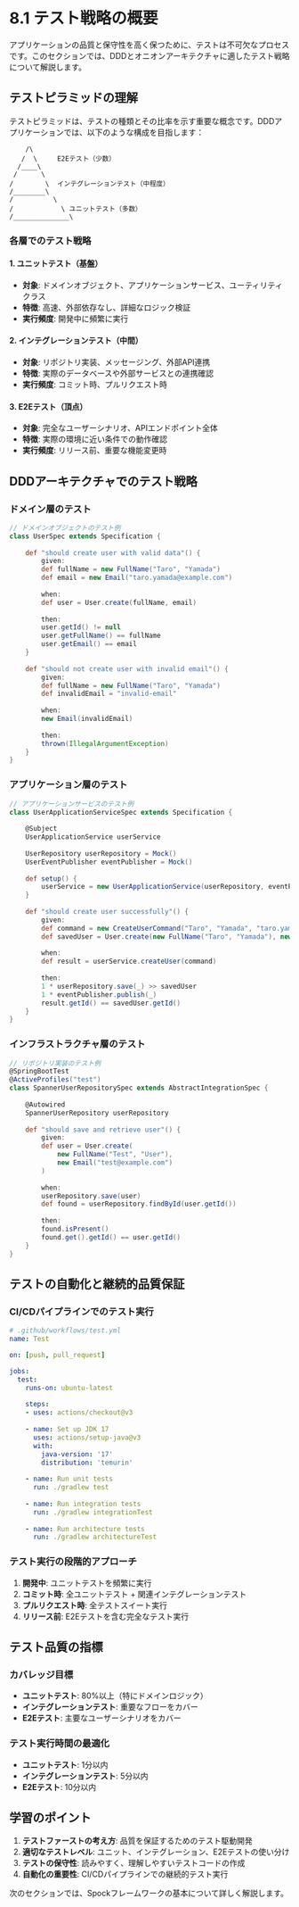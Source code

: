 # 8.1 テスト戦略の概要

アプリケーションの品質と保守性を高く保つために、テストは不可欠なプロセスです。このセクションでは、DDDとオニオンアーキテクチャに適したテスト戦略について解説します。

## テストピラミッドの理解

テストピラミッドは、テストの種類とその比率を示す重要な概念です。DDDアプリケーションでは、以下のような構成を目指します：

```
    /\
   /  \     E2Eテスト（少数）
  /____\    
 /      \   
/        \  インテグレーションテスト（中程度）
/________\  
/          \ 
/            \ ユニットテスト（多数）
/______________\
```

### 各層でのテスト戦略

#### 1. ユニットテスト（基盤）
- **対象**: ドメインオブジェクト、アプリケーションサービス、ユーティリティクラス
- **特徴**: 高速、外部依存なし、詳細なロジック検証
- **実行頻度**: 開発中に頻繁に実行

#### 2. インテグレーションテスト（中間）
- **対象**: リポジトリ実装、メッセージング、外部API連携
- **特徴**: 実際のデータベースや外部サービスとの連携確認
- **実行頻度**: コミット時、プルリクエスト時

#### 3. E2Eテスト（頂点）
- **対象**: 完全なユーザーシナリオ、APIエンドポイント全体
- **特徴**: 実際の環境に近い条件での動作確認
- **実行頻度**: リリース前、重要な機能変更時

## DDDアーキテクチャでのテスト戦略

### ドメイン層のテスト
```groovy
// ドメインオブジェクトのテスト例
class UserSpec extends Specification {
    
    def "should create user with valid data"() {
        given:
        def fullName = new FullName("Taro", "Yamada")
        def email = new Email("taro.yamada@example.com")
        
        when:
        def user = User.create(fullName, email)
        
        then:
        user.getId() != null
        user.getFullName() == fullName
        user.getEmail() == email
    }
    
    def "should not create user with invalid email"() {
        given:
        def fullName = new FullName("Taro", "Yamada")
        def invalidEmail = "invalid-email"
        
        when:
        new Email(invalidEmail)
        
        then:
        thrown(IllegalArgumentException)
    }
}
```

### アプリケーション層のテスト
```groovy
// アプリケーションサービスのテスト例
class UserApplicationServiceSpec extends Specification {
    
    @Subject
    UserApplicationService userService
    
    UserRepository userRepository = Mock()
    UserEventPublisher eventPublisher = Mock()
    
    def setup() {
        userService = new UserApplicationService(userRepository, eventPublisher)
    }
    
    def "should create user successfully"() {
        given:
        def command = new CreateUserCommand("Taro", "Yamada", "taro.yamada@example.com")
        def savedUser = User.create(new FullName("Taro", "Yamada"), new Email("taro.yamada@example.com"))
        
        when:
        def result = userService.createUser(command)
        
        then:
        1 * userRepository.save(_) >> savedUser
        1 * eventPublisher.publish(_)
        result.getId() == savedUser.getId()
    }
}
```

### インフラストラクチャ層のテスト
```groovy
// リポジトリ実装のテスト例
@SpringBootTest
@ActiveProfiles("test")
class SpannerUserRepositorySpec extends AbstractIntegrationSpec {
    
    @Autowired
    SpannerUserRepository userRepository
    
    def "should save and retrieve user"() {
        given:
        def user = User.create(
            new FullName("Test", "User"),
            new Email("test@example.com")
        )
        
        when:
        userRepository.save(user)
        def found = userRepository.findById(user.getId())
        
        then:
        found.isPresent()
        found.get().getId() == user.getId()
    }
}
```

## テストの自動化と継続的品質保証

### CI/CDパイプラインでのテスト実行

```yaml
# .github/workflows/test.yml
name: Test

on: [push, pull_request]

jobs:
  test:
    runs-on: ubuntu-latest
    
    steps:
    - uses: actions/checkout@v3
    
    - name: Set up JDK 17
      uses: actions/setup-java@v3
      with:
        java-version: '17'
        distribution: 'temurin'
    
    - name: Run unit tests
      run: ./gradlew test
    
    - name: Run integration tests
      run: ./gradlew integrationTest
    
    - name: Run architecture tests
      run: ./gradlew architectureTest
```

### テスト実行の段階的アプローチ

1. **開発中**: ユニットテストを頻繁に実行
2. **コミット時**: 全ユニットテスト + 関連インテグレーションテスト
3. **プルリクエスト時**: 全テストスイート実行
4. **リリース前**: E2Eテストを含む完全なテスト実行

## テスト品質の指標

### カバレッジ目標
- **ユニットテスト**: 80%以上（特にドメインロジック）
- **インテグレーションテスト**: 重要なフローをカバー
- **E2Eテスト**: 主要なユーザーシナリオをカバー

### テスト実行時間の最適化
- **ユニットテスト**: 1分以内
- **インテグレーションテスト**: 5分以内
- **E2Eテスト**: 10分以内

## 学習のポイント

1. **テストファーストの考え方**: 品質を保証するためのテスト駆動開発
2. **適切なテストレベル**: ユニット、インテグレーション、E2Eテストの使い分け
3. **テストの保守性**: 読みやすく、理解しやすいテストコードの作成
4. **自動化の重要性**: CI/CDパイプラインでの継続的テスト実行

次のセクションでは、Spockフレームワークの基本について詳しく解説します。 